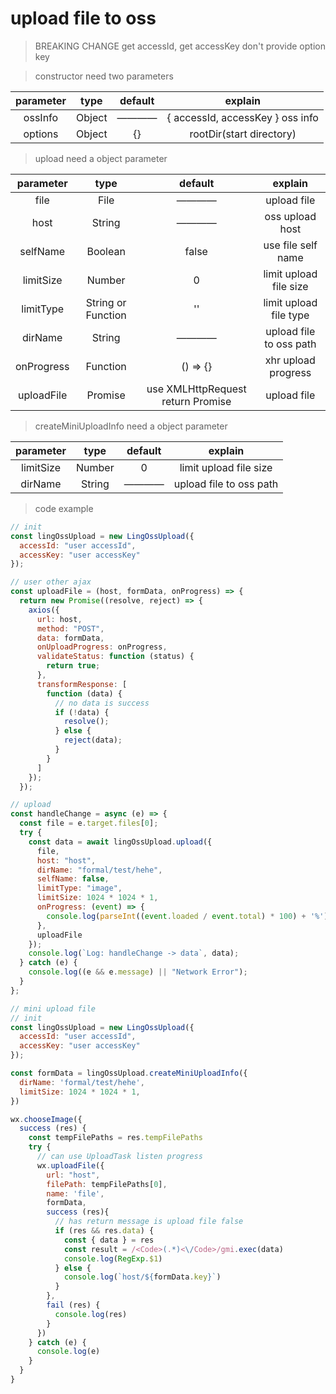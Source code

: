 # upload file to oss

> BREAKING CHANGE
  get accessId, get accessKey don't provide option key

> constructor need two parameters

| parameter | type | default  | explain |
| :----: | :----: | :----: | :----: |
| ossInfo | Object | ———— | { accessId, accessKey } oss info |
| options | Object | {} | rootDir(start directory) |

> upload need a object parameter
 
| parameter | type | default  | explain |
| :----: | :----: | :----: | :----: |
| file | File | ———— | upload file |
| host | String | ———— | oss upload host |
| selfName | Boolean | false | use file self name |
| limitSize | Number | 0 | limit upload file size |
| limitType | String or Function | '' | limit upload file type |
| dirName | String | ———— | upload file to oss path |
| onProgress | Function | () => {} | xhr upload progress |
| uploadFile | Promise | use XMLHttpRequest return Promise | upload file |

> createMiniUploadInfo need a object parameter

| parameter | type | default  | explain |
| :----: | :----: | :----: | :----: |
| limitSize | Number | 0 | limit upload file size |
| dirName | String | ———— | upload file to oss path |

> code example

```javascript
// init
const lingOssUpload = new LingOssUpload({
  accessId: "user accessId",
  accessKey: "user accessKey"
});

// user other ajax
const uploadFile = (host, formData, onProgress) => {
  return new Promise((resolve, reject) => {
    axios({
      url: host,
      method: "POST",
      data: formData,
      onUploadProgress: onProgress,
      validateStatus: function (status) {
        return true;
      },
      transformResponse: [
        function (data) {
          // no data is success
          if (!data) {
            resolve();
          } else {
            reject(data);
          }
        }
      ]
    });
  });

// upload
const handleChange = async (e) => {
  const file = e.target.files[0];
  try {
    const data = await lingOssUpload.upload({
      file,
      host: "host",
      dirName: "formal/test/hehe",
      selfName: false,
      limitType: "image",
      limitSize: 1024 * 1024 * 1,
      onProgress: (event) => {
        console.log(parseInt((event.loaded / event.total) * 100) + '%');
      },
      uploadFile
    });
    console.log(`Log: handleChange -> data`, data);
  } catch (e) {
    console.log((e && e.message) || "Network Error");
  }
};
```

```javascript
// mini upload file
// init
const lingOssUpload = new LingOssUpload({
  accessId: "user accessId",
  accessKey: "user accessKey"
});

const formData = lingOssUpload.createMiniUploadInfo({
  dirName: 'formal/test/hehe',
  limitSize: 1024 * 1024 * 1,
})

wx.chooseImage({
  success (res) {
    const tempFilePaths = res.tempFilePaths
    try {
      // can use UploadTask listen progress
      wx.uploadFile({
        url: "host",
        filePath: tempFilePaths[0],
        name: 'file',
        formData,
        success (res){
          // has return message is upload file false
          if (res && res.data) {
            const { data } = res
            const result = /<Code>(.*)<\/Code>/gmi.exec(data)
            console.log(RegExp.$1)
          } else {
            console.log(`host/${formData.key}`)
          }
        },
        fail (res) {
          console.log(res)
        }
      })
    } catch (e) {
      console.log(e)
    }
  }
}
```
